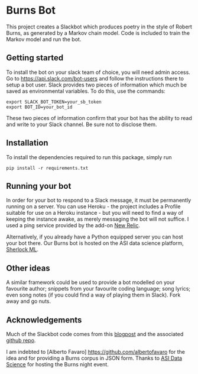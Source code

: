 
# Burns Bot

This project creates a Slackbot which produces poetry in the style of Robert Burns, as generated by a Markov chain model. Code is included to train the Markov model and run the bot.

## Getting started
To install the bot on your slack team of choice, you will need admin access. Go to https://api.slack.com/bot-users and follow the instructions there to setup a bot user. Slack provides two pieces of information which much be saved as environmental variables. To do this, use the commands:
	
	export SLACK_BOT_TOKEN=your_sb_token
	export BOT_ID=your_bot_id


These two pieces of information confirm that your bot has the ability to read and write to your Slack channel. Be sure not to disclose them.

## Installation

To install the dependencies required to run this package, simply run

	pip install -r requirements.txt


## Running your bot

In order for your bot to respond to a Slack message, it must be permanently running on a server. You can use Heroku - the project includes a Profile suitable for use on a Heroku instance - but you will need to find a way of keeping the instance awake, as merely messaging the bot will not suffice. I used a ping service provided by the add-on [New Relic](https://elements.heroku.com/addons/newrelic).

Alternatively, if you already have a Python equipped server you can host your bot there. Our Burns bot is hosted on the ASI data science platform, [Sherlock ML](www.sherlockml.com).


## Other ideas

A similar framework could be used to provide a bot modelled on your favourite author; snippets from your favourite coding language; song lyrics; even song notes (if you could find a way of playing them in Slack). Fork away and go nuts.

## Acknowledgements

Much of the Slackbot code comes from this [blogpost](https://www.fullstackpython.com/blog/build-first-slack-bot-python.html) and the associated [github repo](https://github.com/mattmakai/slack-starterbot).

I am indebted to [Alberto Favaro] https://github.com/albertofavaro for the idea and for providing a Burns corpus in JSON form. Thanks to [ASI Data Science](https://www.asidatascience.com) for hosting the Burns night event.


